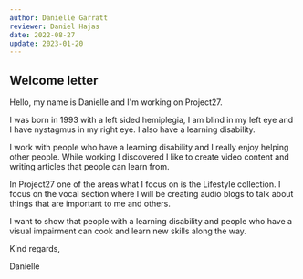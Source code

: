```yaml
---
author: Danielle Garratt
reviewer: Daniel Hajas
date: 2022-08-27
update: 2023-01-20
---
```

<div class="tabs-content">
    <div id= introduction>
     <h2>Welcome letter </h2>
<p> Hello, my name is Danielle and I'm working on Project27. 

I was born in 1993 with a left sided hemiplegia, I am blind in my left eye and I have nystagmus in my right eye. I also have a learning disability. 

I work with people who have a learning disability and I really enjoy helping other people. While working I discovered I like to create video content and writing articles that people can learn from. 

In Project27 one of the areas what I focus on is the Lifestyle collection. I focus on the vocal section where I will be creating audio blogs to talk about things that are important to me and others. 

I want to show that people with a learning disability and people who have a visual impairment can cook and learn new skills along the way. 

Kind regards,

Danielle </p>
  </div>